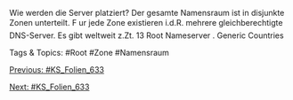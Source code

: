 Wie werden die Server platziert?
Der gesamte Namensraum ist in disjunkte Zonen unterteilt. F ur jede Zone
existieren i.d.R. mehrere gleichberechtigte DNS-Server.
Es gibt weltweit z.Zt. 13 Root Nameserver .
Generic Countries

   Tags & Topics:
   #Root
   #Zone
   #Namensraum

[Previous: #KS_Folien_633](KS_Folien_633.md)

[Next: #KS_Folien_633](KS_Folien_633.md)